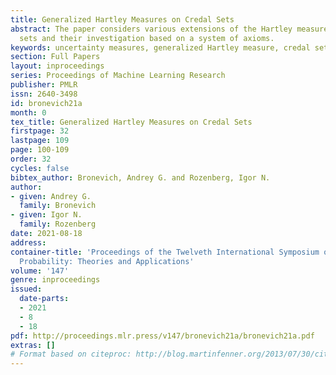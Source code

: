 ```yaml
---
title: Generalized Hartley Measures on Credal Sets
abstract: The paper considers various extensions of the Hartley measure on credal
  sets and their investigation based on a system of axioms.
keywords: uncertainty measures, generalized Hartley measure, credal sets
section: Full Papers
layout: inproceedings
series: Proceedings of Machine Learning Research
publisher: PMLR
issn: 2640-3498
id: bronevich21a
month: 0
tex_title: Generalized Hartley Measures on Credal Sets
firstpage: 32
lastpage: 109
page: 100-109
order: 32
cycles: false
bibtex_author: Bronevich, Andrey G. and Rozenberg, Igor N.
author:
- given: Andrey G.
  family: Bronevich
- given: Igor N.
  family: Rozenberg
date: 2021-08-18
address:
container-title: 'Proceedings of the Twelveth International Symposium on Imprecise
  Probability: Theories and Applications'
volume: '147'
genre: inproceedings
issued:
  date-parts:
  - 2021
  - 8
  - 18
pdf: http://proceedings.mlr.press/v147/bronevich21a/bronevich21a.pdf
extras: []
# Format based on citeproc: http://blog.martinfenner.org/2013/07/30/citeproc-yaml-for-bibliographies/
---
```


